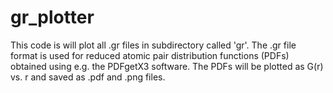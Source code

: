 # gr_plotter
This code is will plot all .gr files in subdirectory called 'gr'.
The .gr file format is used for reduced atomic pair distribution functions
(PDFs) obtained using e.g. the PDFgetX3 software. The PDFs will be plotted as
G(r) vs. r and saved as .pdf and .png files.
